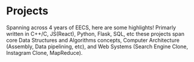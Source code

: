 # Projects 

Spanning across 4 years of EECS, here are some highlights! Primarly written in C++/C, JS(React), Python, Flask, SQL, etc these projects span core Data Structures and Algorithms concepts, Computer Architecture (Assembly, Data pipelining, etc), and Web Systems (Search Engine Clone, Instagram Clone, MapReduce). 
